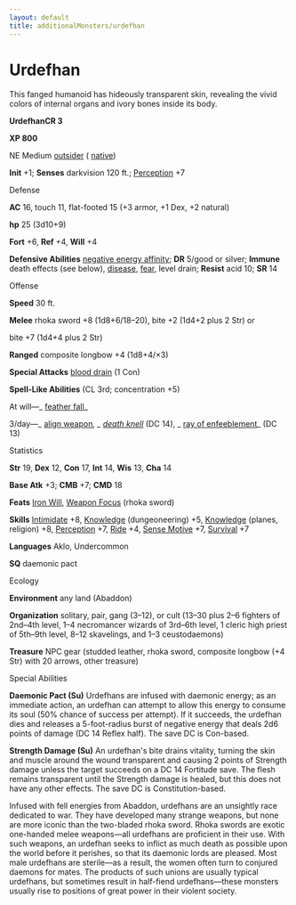 ```yaml
---
layout: default
title: additionalMonsters/urdefhan
---
```

# Urdefhan

This fanged humanoid has hideously transparent skin, revealing the vivid colors of internal organs and ivory bones inside its body.

**UrdefhanCR 3**

**XP 800**

NE Medium [outsider](monsters/creatureTypes#_outsider) ( [native](monsters/creatureTypes#_native-subtype))

**Init** +1; **Senses** darkvision 120 ft.; [Perception](additionalMonsters/../skills/perception#_perception) +7

Defense

**AC** 16, touch 11, flat-footed 15 (+3 armor, +1 Dex, +2 natural)

**hp** 25 (3d10+9)

**Fort** +6, **Ref** +4, **Will** +4

**Defensive Abilities** [negative energy affinity](monsters/universalMonsterRules#_negative-energy-affinity); **DR** 5/good or silver; **Immune** death effects (see below), [disease](monsters/universalMonsterRules#_disease-(ex-or-su)), [fear](monsters/universalMonsterRules#_fear-(su-or-sp)), level drain; **Resist** acid 10; **SR** 14

Offense

**Speed** 30 ft.

**Melee** rhoka sword +8 (1d8+6/18–20), bite +2 (1d4+2 plus 2 Str) or

bite +7 (1d4+4 plus 2 Str)

**Ranged** composite longbow +4 (1d8+4/×3)

**Special Attacks** [blood drain](monsters/universalMonsterRules#_blood-drain) (1 Con)

**Spell-Like Abilities** (CL 3rd; concentration +5)

At will—_ [feather fall](additionalMonsters/../spells/featherFall#_feather-fall)_

3/day—_ [align weapon](additionalMonsters/../spells/alignWeapon#_align-weapon)_, _ [death knell](additionalMonsters/../spells/deathKnell#_death-knell)_ (DC 14), _ [ray of enfeeblement](additionalMonsters/../spells/rayOfEnfeeblement#_ray-of-enfeeblement)_ (DC 13)

Statistics

**Str** 19, **Dex** 12, **Con** 17, **Int** 14, **Wis** 13, **Cha** 14

**Base Atk** +3; **CMB** +7; **CMD** 18

**Feats** [Iron Will](additionalMonsters/../feats#_iron-will), [Weapon Focus](additionalMonsters/../feats#_weapon-focus) (rhoka sword)

**Skills** [Intimidate](additionalMonsters/../skills/intimidate#_intimidate) +8, [Knowledge](additionalMonsters/../skills/knowledge#_knowledge) (dungeoneering) +5, [Knowledge](additionalMonsters/../skills/knowledge#_knowledge) (planes, religion) +8, [Perception](additionalMonsters/../skills/perception#_perception) +7, [Ride](additionalMonsters/../skills/ride#_ride) +4, [Sense Motive](additionalMonsters/../skills/senseMotive#_sense-motive) +7, [Survival](additionalMonsters/../skills/survival#_survival) +7

**Languages** Aklo, Undercommon

**SQ** daemonic pact

Ecology

**Environment** any land (Abaddon)

**Organization** solitary, pair, gang (3–12), or cult (13–30 plus 2–6 fighters of 2nd–4th level, 1–4 necromancer wizards of 3rd–6th level, 1 cleric high priest of 5th–9th level, 8–12 skavelings, and 1–3 ceustodaemons)

**Treasure** NPC gear (studded leather, rhoka sword, composite longbow (+4 Str) with 20 arrows, other treasure)

Special Abilities

**Daemonic Pact (Su)** Urdefhans are infused with daemonic energy; as an immediate action, an urdefhan can attempt to allow this energy to consume its soul (50% chance of success per attempt). If it succeeds, the urdefhan dies and releases a 5-foot-radius burst of negative energy that deals 2d6 points of damage (DC 14 Reflex half). The save DC is Con-based.

**Strength Damage (Su)** An urdefhan's bite drains vitality, turning the skin and muscle around the wound transparent and causing 2 points of Strength damage unless the target succeeds on a DC 14 Fortitude save. The flesh remains transparent until the Strength damage is healed, but this does not have any other effects. The save DC is Constitution-based.

Infused with fell energies from Abaddon, urdefhans are an unsightly race dedicated to war. They have developed many strange weapons, but none are more iconic than the two-bladed rhoka sword. Rhoka swords are exotic one-handed melee weapons—all urdefhans are proficient in their use. With such weapons, an urdefhan seeks to inflict as much death as possible upon the world before it perishes, so that its daemonic lords are pleased. Most male urdefhans are sterile—as a result, the women often turn to conjured daemons for mates. The products of such unions are usually typical urdefhans, but sometimes result in half-fiend urdefhans—these monsters usually rise to positions of great power in their violent society.

